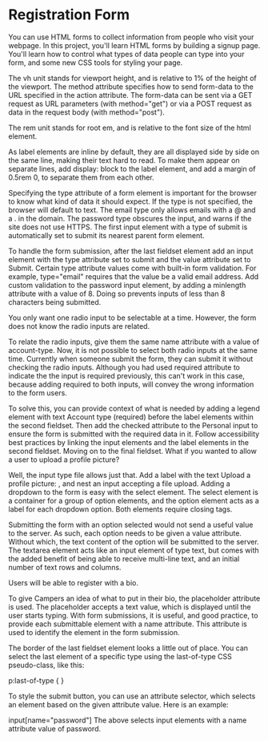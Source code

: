 # Registration Form

You can use HTML forms to collect information from people who visit your webpage.
In this project, you'll learn HTML forms by building a signup page. You'll learn how to control what types of data people can type into your form, and some new CSS tools for styling your page.

The vh unit stands for viewport height, and is relative to 1% of the height of the viewport.
The method attribute specifies how to send form-data to the URL specified in the action attribute. The form-data can be sent via a GET request as URL parameters (with method="get") or via a POST request as data in the request body (with method="post").

The rem unit stands for root em, and is relative to the font size of the html element.

As label elements are inline by default, they are all displayed side by side on the same line, making their text hard to read. To make them appear on separate lines, add display: block to the label element, and add a margin of 0.5rem 0, to separate them from each other.

Specifying the type attribute of a form element is important for the browser to know what kind of data it should expect. If the type is not specified, the browser will default to text.
The email type only allows emails with a @ and a . in the domain. The password type obscures the input, and warns if the site does not use HTTPS.
The first input element with a type of submit is automatically set to submit its nearest parent form element.

To handle the form submission, after the last fieldset element add an input element with the type attribute set to submit and the value attribute set to Submit.
Certain type attribute values come with built-in form validation. For example, type="email" requires that the value be a valid email address.
Add custom validation to the password input element, by adding a minlength attribute with a value of 8. Doing so prevents inputs of less than 8 characters being submitted.

You only want one radio input to be selectable at a time. However, the form does not know the radio inputs are related.

To relate the radio inputs, give them the same name attribute with a value of account-type. Now, it is not possible to select both radio inputs at the same time.
Currently when someone submit the form, they can submit it without checking the radio inputs. Although you had used required attribute to indicate the the input is required previously, this can't work in this case, because adding required to both inputs, will convey the wrong information to the form users.

To solve this, you can provide context of what is needed by adding a legend element with text Account type (required) before the label elements within the second fieldset. Then add the checked attribute to the Personal input to ensure the form is submitted with the required data in it.
Follow accessibility best practices by linking the input elements and the label elements in the second fieldset.
Moving on to the final fieldset. What if you wanted to allow a user to upload a profile picture?

Well, the input type file allows just that. Add a label with the text Upload a profile picture: , and nest an input accepting a file upload.
Adding a dropdown to the form is easy with the select element. The select element is a container for a group of option elements, and the option element acts as a label for each dropdown option. Both elements require closing tags.

Submitting the form with an option selected would not send a useful value to the server. As such, each option needs to be given a value attribute. Without which, the text content of the option will be submitted to the server.
The textarea element acts like an input element of type text, but comes with the added benefit of being able to receive multi-line text, and an initial number of text rows and columns.

Users will be able to register with a bio.

To give Campers an idea of what to put in their bio, the placeholder attribute is used. The placeholder accepts a text value, which is displayed until the user starts typing.
With form submissions, it is useful, and good practice, to provide each submittable element with a name attribute. This attribute is used to identify the element in the form submission.

The border of the last fieldset element looks a little out of place. You can select the last element of a specific type using the last-of-type CSS pseudo-class, like this:

p:last-of-type { }

To style the submit button, you can use an attribute selector, which selects an element based on the given attribute value. Here is an example:

input[name="password"]
The above selects input elements with a name attribute value of password.